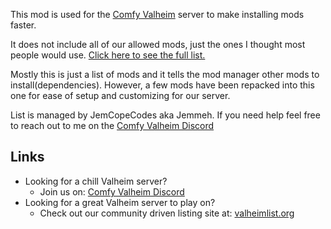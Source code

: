 This mod is used for the [Comfy Valheim](https://discord.gg/ameHJz5PFk) server to make installing mods faster.

It does not include all of our allowed mods, just the ones I thought most people would use. [Click here to see the full list.](https://docs.google.com/spreadsheets/d/1o4_7Ob1_ZcWqyo1LTvVdljCqpd646OINbcMWASZS9UU/edit?usp=sharing)

Mostly this is just a list of mods and it tells the mod manager other mods to install(dependencies). However, a few mods have been repacked into this one for ease of setup and customizing for our server.

List is managed by JemCopeCodes aka Jemmeh. If you need help feel free to reach out to me on the [Comfy Valheim Discord](https://discord.gg/ameHJz5PFk)

## Links

  * Looking for a chill Valheim server?
    * Join us on: [Comfy Valheim Discord](https://discord.gg/ameHJz5PFk)
  * Looking for a great Valheim server to play on?
    * Check out our community driven listing site at: [valheimlist.org](https://valheimlist.org/)
